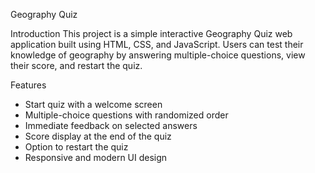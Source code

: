 Geography Quiz

   Introduction
This project is a simple interactive Geography Quiz web application built using HTML, CSS, and JavaScript. Users can test their knowledge of geography by answering multiple-choice questions, view their score, and restart the quiz.

   Features
- Start quiz with a welcome screen
- Multiple-choice questions with randomized order
- Immediate feedback on selected answers
- Score display at the end of the quiz
- Option to restart the quiz
- Responsive and modern UI design
